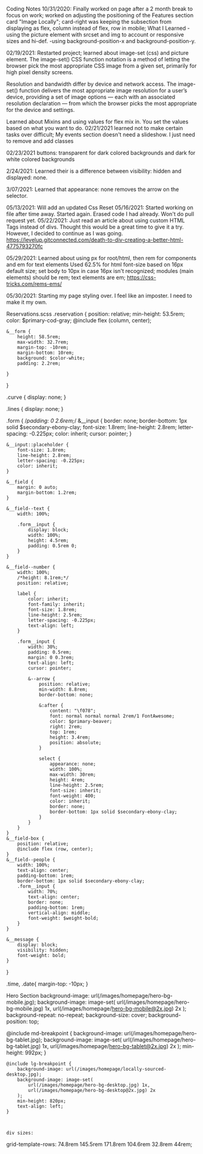 Coding Notes
10/31/2020: Finally worked on page after a 2 month break to focus on work; worked on adjusting the positioning of the Features section card "Image Locally"; card-right was keeping the subsection from displaying as flex, column instead of  flex, row in mobile;
What I Learned -using the picture element with srcset and img to account or responsive sizes and hi-def. -using background-position-x and background-position-y.

02/19/2021: Restarted project; learned about image-set (css) and picture element. 
The image-set() CSS function notation is a method of letting the browser pick the most appropriate CSS image from a given set, primarily for high pixel density screens.

Resolution and bandwidth differ by device and network access. The image-set() function delivers the most appropriate image resolution for a user’s device, providing a set of image options — each with an associated resolution declaration — from which the browser picks the most appropriate for the device and settings.

Learned about Mixins and using values for flex mix in. You set the values based on what you want to do. 
02/21/2021
learned not to make certain tasks over difficult; My events section doesn't need a slideshow. I just need to remove and add classes

02/23/2021
buttons: transparent for dark colored backgrounds and dark for white colored backgrounds

2/24/2021: Learned their is a difference between visibility: hidden and displayed: none. 

3/07/2021: Learned that appearance: none removes the arrow on the selector. 

05/13/2021: Will add an updated Css Reset
05/16/2021: Started working on file after time away. Started again. Erased code I had already. Won't do pull request yet. 
05/22/2021: Just read an article about using custom HTML Tags instead of divs. Thought this would be a great time to give it a try. However, I decided to continue as I was going. 
https://levelup.gitconnected.com/death-to-div-creating-a-better-html-4775793270fc

05/29/2021: Learned about using px for root/html, then rem for components and em for text elements 
 Used 62.5% for html font-size based on 16px default size; set body to 10px in case 16px isn't recognized; modules (main elements) should be rem; text elements are em;
 https://css-tricks.com/rems-ems/

05/30/2021: Starting my page styling over. I feel like an imposter. I need to make it my own. 







Reservations.scss
.reservation {
    position: relative;
    min-height: 53.5rem;
    color: $primary-cod-gray;
    @include flex (column, center);
    
    &__form {
        height: 58.5rem;
        max-width: 32.7rem;
        margin-top: -10rem;
        margin-bottom: 10rem;
        background: $color-white;
        padding: 2.2rem;

    }

}

.curve {
    display: none;
}

.lines {
    display: none;
}

.form {
    /*padding: 0 2.6rem;*/
    &__input {
        border: none;
        border-bottom: 1px solid $secondary-ebony-clay;
        font-size: 1.8rem;
        line-height: 2.8rem;
        letter-spacing: -0.225px;
        color: inherit;
        cursor: pointer;
    }

    &__input::placeholder {
        font-size: 1.8rem;
        line-height: 2.8rem;
        letter-spacing: -0.225px;
        color: inherit;
    }

    &__field {
        margin: 0 auto;
        margin-bottom: 1.2rem; 
    }

    &__field--text {
        width: 100%;

        .form__input {
            display: block;
            width: 100%;
            height: 4.5rem;
            padding: 0.5rem 0;
        }
    }

    &__field--number {
        width: 100%;
        /*height: 8.1rem;*/
        position: relative;

        label {
            color: inherit;
            font-family: inherit;
            font-size: 1.8rem;
            line-height: 2.5rem;
            letter-spacing: -0.225px;
            text-align: left;
        }

        .form__input {
            width: 30%;
            padding: 0.5rem;
            margin: 0 0.3rem;
            text-align: left;
            cursor: pointer;

            &--arrow {
                position: relative;
                min-width: 8.8rem;
                border-bottom: none;

                &:after {
                    content: "\f078";
                    font: normal normal normal 2rem/1 FontAwesome;
                    color: $primary-beaver;
                    right: 2rem;
                    top: 1rem;
                    height: 3.4rem;
                    position: absolute;
                }

                select {
                    appearance: none;
                    width: 100%;
                    max-width: 30rem;
                    height: 4rem;
                    line-height: 2.5rem;
                    font-size: inherit;
                    font-weight: 400;
                    color: inherit;
                    border: none;
                    border-bottom: 1px solid $secondary-ebony-clay;
                }
            }
        }
    }
    &__field-box {
        position: relative;
        @include flex (row, center);
    }
    &__field--people {
        width: 100%;
        text-align: center;
        padding-bottom: 1rem;
        border-bottom: 1px solid $secondary-ebony-clay;
        .form__input {
            width: 70%;
            text-align: center;
            border: none;
            padding-bottom: 1rem;
            vertical-align: middle;
            font-weight: $weight-bold;
        }
    }
    
    &__message {
        display: block;
        visibility: hidden;
        font-weight: bold;
    }
}

.time, .date{
    margin-top: -10px;
}

Hero Section
background-image: url(/images/homepage/hero-bg-mobile.jpg);
    background-image: image-set(
        url(/images/homepage/hero-bg-mobile.jpg) 1x,
        url(/images/homepage/hero-bg-mobile@2x.jpg) 2x
    );
    background-repeat: no-repeat;
    background-size: cover;
    background-position: top;

@include md-breakpoint {
        background-image: url(/images/homepage/hero-bg-tablet.jpg);
        background-image: image-set(
            url(/images/homepage/hero-bg-tablet.jpg) 1x,
            url(/images/homepage/hero-bg-tablet@2x.jpg) 2x
        );
        min-height: 992px;
    }

    @include lg-breakpoint {
        background-image: url(/images/homepage/locally-sourced-desktop.jpg);
        background-image: image-set(
            url(/images/homepage/hero-bg-desktop.jpg) 1x,
            url(/images/homepage/hero-bg-desktop@2x.jpg) 2x
        );
        min-height: 820px;
        text-align: left;
    }


    
    div sizes: 
grid-template-rows: 74.8rem 145.5rem 171.8rem 104.6rem 32.8rem 44rem;